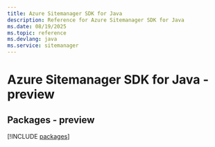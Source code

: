 ```yaml
---
title: Azure Sitemanager SDK for Java
description: Reference for Azure Sitemanager SDK for Java
ms.date: 08/19/2025
ms.topic: reference
ms.devlang: java
ms.service: sitemanager
---
```

# Azure Sitemanager SDK for Java - preview
## Packages - preview
[!INCLUDE [packages](sitemanager-index.md)]